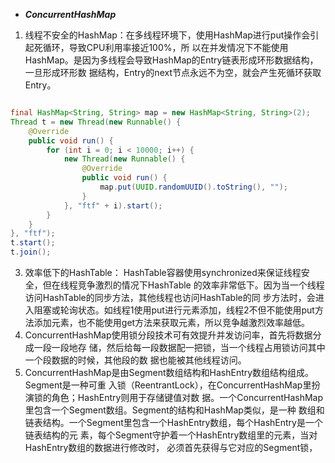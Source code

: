 - **_ConcurrentHashMap_**
1. 线程不安全的HashMap：在多线程环境下，使用HashMap进行put操作会引起死循环，导致CPU利用率接近100%，所
   以在并发情况下不能使用HashMap。是因为多线程会导致HashMap的Entry链表形成环形数据结构，一旦形成环形数
   据结构，Entry的next节点永远不为空，就会产生死循环获取Entry。
```java

final HashMap<String, String> map = new HashMap<String, String>(2);
Thread t = new Thread(new Runnable() {
    @Override
    public void run() {
        for (int i = 0; i < 10000; i++) {
            new Thread(new Runnable() {
                @Override
                public void run() {
                    map.put(UUID.randomUUID().toString(), "");
                }
            }, "ftf" + i).start();
        }
    }
}, "ftf");
t.start();
t.join();

```
3. 效率低下的HashTable：
   HashTable容器使用synchronized来保证线程安全，但在线程竞争激烈的情况下HashTable
   的效率非常低下。因为当一个线程访问HashTable的同步方法，其他线程也访问HashTable的同
   步方法时，会进入阻塞或轮询状态。如线程1使用put进行元素添加，线程2不但不能使用put方
   法添加元素，也不能使用get方法来获取元素，所以竞争越激烈效率越低。
2. ConcurrentHashMap使用锁分段技术可有效提升并发访问率，首先将数据分成一段一段地存
    储，然后给每一段数据配一把锁，当一个线程占用锁访问其中一个段数据的时候，其他段的数
    据也能被其他线程访问。
3. ConcurrentHashMap是由Segment数组结构和HashEntry数组结构组成。Segment是一种可重
   入锁（ReentrantLock），在ConcurrentHashMap里扮演锁的角色；HashEntry则用于存储键值对数
   据。一个ConcurrentHashMap里包含一个Segment数组。Segment的结构和HashMap类似，是一种
   数组和链表结构。一个Segment里包含一个HashEntry数组，每个HashEntry是一个链表结构的元
   素，每个Segment守护着一个HashEntry数组里的元素，当对HashEntry数组的数据进行修改时，
   必须首先获得与它对应的Segment锁，
